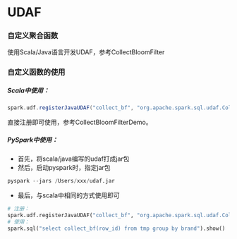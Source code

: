 # UDAF

### 自定义聚合函数

使用Scala/Java语言开发UDAF，参考CollectBloomFilter

### 自定义函数的使用

##### Scala中使用：
```scala
spark.udf.registerJavaUDAF("collect_bf", "org.apache.spark.sql.udaf.CollectBloomFilter")
```
  直接注册即可使用，参考CollectBloomFilterDemo。


##### PySpark中使用：

- 首先，将scala/java编写的udaf打成jar包
- 然后，启动pyspark时，指定jar包
```python
pyspark --jars /Users/xxx/udaf.jar
```
- 最后，与scala中相同的方式使用即可
```python
# 注册：
spark.udf.registerJavaUDAF("collect_bf", "org.apache.spark.sql.udaf.CollectBloomFilter")
# 使用：
spark.sql("select collect_bf(row_id) from tmp group by brand").show()
```

